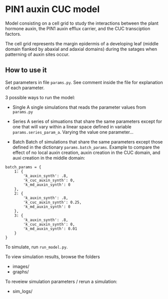 # PIN1 auxin CUC model

Model consisting on a cell grid to study the interactions between the plant hormone auxin, the PIN1 auxin efflux carrier, and the CUC transciption factors.

The cell grid represents the margin epidermis of a developing leaf (middle domain flanked by abaxial and adaxial domains) during the satages when patterning of auxin sites occur.

## How to use it

Set parameters in file `params.py`. See comment inside the file for explanation of each parameter.

3 possible ways to run the model:

* Single
A single simulations that reads the parameter values from `params.py`

* Series
A series of simuations that share the same parameters except for one that will vary within a linear space defined in variable `params.series_param_a`.
Varying the value one parameter...

* Batch
Batch of simulations that share the same parameters except those defined in the dictionary `params.batch_params`. Example to compare the effect of no local auxin creation, auxin creation in the CUC domain, and auxi creation in the middle domain:
```
batch_params = {
    1: {
        'k_auxin_synth': .8,
        'k_cuc_auxin_synth': 0,
        'k_md_auxin_synth': 0  
    },
    2: {
        'k_auxin_synth': .8,
        'k_cuc_auxin_synth': 0.25,
        'k_md_auxin_synth': 0  
    },
    3: {
        'k_auxin_synth': .8,
        'k_cuc_auxin_synth': 0,
        'k_md_auxin_synth': 0.01
    }
}
```
To simulate, run `run_model.py`.

To view simulation results, browse the folders 
* images/
* graphs/

To reveiew simulation parameters / rerun a simulation:
* sim_logs/

